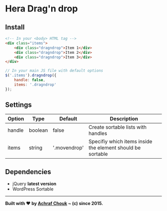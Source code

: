 # Hera Drag'n drop  

## Install

````html
<!-- In your <body> HTML tag -->
<div class="items">
    <div class="dragndrop">Item 1</div>
    <div class="dragndrop">Item 2</div>
    <div class="dragndrop">Item 3</div>
</div>
````

````javascript
// In your main JS file with default options
$('.items').dragndrop({
    handle: false,
    items: '.dragndrop'
});
````

## Settings

Option  | Type      | Default       | Description
------  | ----      | -------       | -----------
handle  | boolean   | false         | Create sortable lists with handles
items   | string    | '.movendrop'  | Specifiy which items inside the element should be sortable

## Dependencies

+ jQuery **latest version**
+ WordPress Sortable

---

**Built with ♥ by [Achraf Chouk](http://github.com/crewstyle "Achraf Chouk") ~ (c) since 2015.**
